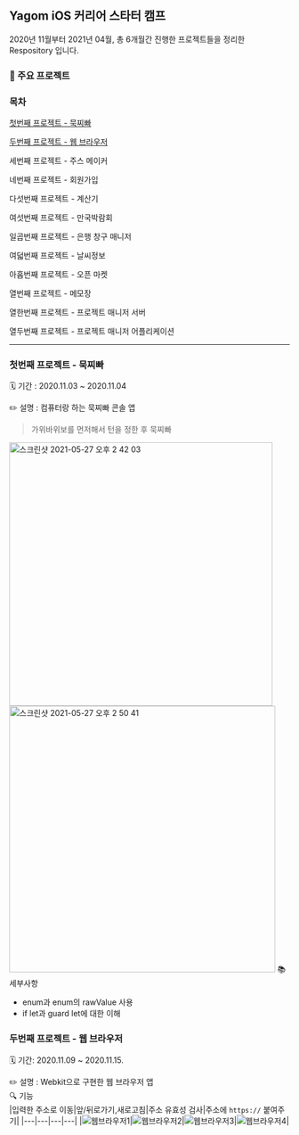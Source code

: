 ## Yagom iOS 커리어 스타터 캠프

2020년 11월부터 2021년 04월, 총 6개월간 진행한 프로젝트들을 정리한 Respository 입니다.

### 📜 주요 프로젝트

### 목차

[첫번째 프로젝트 - 묵찌빠](#첫번째-프로젝트---묵찌빠)

[두번째 프로젝트 - 웹 브라우저](#두번째-프로젝트---웹-브라우저)

세번째 프로젝트 - 주스 메이커  

네번째 프로젝트 - 회원가입  

다섯번째 프로젝트 - 계산기  

여섯번째 프로젝트 - 만국박람회  

일곱번째 프로젝트 - 은행 창구 매니저  

여덟번째 프로젝트 - 날씨정보  

아홉번째 프로젝트 - 오픈 마켓  

열번째 프로젝트 - 메모장  

열한번째 프로젝트 - 프로젝트 매니저 서버  

열두번째 프로젝트 - 프로젝트 매니저 어플리케이션  

---
### 첫번째 프로젝트 - 묵찌빠
🗓 기간 : 2020.11.03 ~ 2020.11.04  

✏️ 설명 :  컴퓨터랑 하는 묵찌빠 콘솔 앱  
> 가위바위보를 먼저해서 턴을 정한 후 묵찌빠
<img width="473" alt="스크린샷 2021-05-27 오후 2 42 03" src="https://user-images.githubusercontent.com/49808034/119772475-2eba6100-befa-11eb-9eb0-5f9a27a3b3fa.png">  
<img width="478" alt="스크린샷 2021-05-27 오후 2 50 41" src="https://user-images.githubusercontent.com/49808034/119772954-ebacbd80-befa-11eb-8ba0-ff40de8bc4de.png">  
📚 세부사항    

 - enum과 enum의 rawValue 사용  
 - if let과 guard let에 대한 이해  



### 두번째 프로젝트 - 웹 브라우저
🗓 기간: 2020.11.09 ~ 2020.11.15. 

✏️ 설명 :  Webkit으로 구현한 웹 브라우저 앱  
🔍 기능  
|입력한 주소로 이동|앞/뒤로가기,새로고침|주소 유효성 검사|주소에 `https://` 붙여주기|
|---|---|---|---|
|![웹브라우저1](https://user-images.githubusercontent.com/49808034/119788522-2c153700-bf0d-11eb-8724-b7a287923b2b.gif)|![웹브라우저2](https://user-images.githubusercontent.com/49808034/119788972-94641880-bf0d-11eb-9661-ca555393527f.gif)|![웹브라우저3](https://user-images.githubusercontent.com/49808034/119789242-d8571d80-bf0d-11eb-9534-9df871a80ac0.gif)|![웹브라우저4](https://user-images.githubusercontent.com/49808034/119789429-03da0800-bf0e-11eb-9980-1124d1977e48.gif)|
